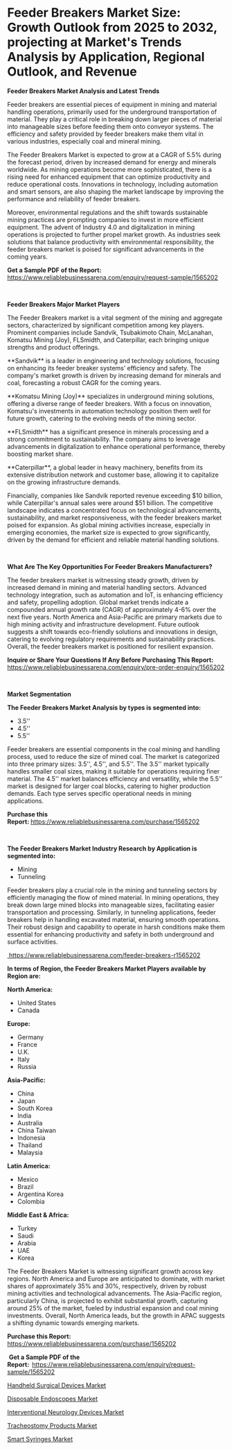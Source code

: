 <p><h1>Feeder Breakers Market Size: Growth Outlook from 2025 to 2032, projecting at Market's Trends Analysis by Application, Regional Outlook, and Revenue</h1></p><p><strong>Feeder Breakers Market Analysis and Latest Trends</strong></p>
<p><p>Feeder breakers are essential pieces of equipment in mining and material handling operations, primarily used for the underground transportation of material. They play a critical role in breaking down larger pieces of material into manageable sizes before feeding them onto conveyor systems. The efficiency and safety provided by feeder breakers make them vital in various industries, especially coal and mineral mining.</p><p>The Feeder Breakers Market is expected to grow at a CAGR of 5.5% during the forecast period, driven by increased demand for energy and minerals worldwide. As mining operations become more sophisticated, there is a rising need for enhanced equipment that can optimize productivity and reduce operational costs. Innovations in technology, including automation and smart sensors, are also shaping the market landscape by improving the performance and reliability of feeder breakers.</p><p>Moreover, environmental regulations and the shift towards sustainable mining practices are prompting companies to invest in more efficient equipment. The advent of Industry 4.0 and digitalization in mining operations is projected to further propel market growth. As industries seek solutions that balance productivity with environmental responsibility, the feeder breakers market is poised for significant advancements in the coming years.</p></p>
<p><strong>Get a Sample PDF of the Report:&nbsp;</strong> <a href="https://www.reliablebusinessarena.com/enquiry/request-sample/1565202?utm_campaign=3186&utm_medium=2&utm_source=Github&utm_content=ia&utm_term=08042025&utm_id=feeder-breakers">https://www.reliablebusinessarena.com/enquiry/request-sample/1565202</a></p>
<p>&nbsp;</p>
<p><strong>Feeder Breakers Major Market Players</strong></p>
<p><p>The Feeder Breakers market is a vital segment of the mining and aggregate sectors, characterized by significant competition among key players. Prominent companies include Sandvik, Tsubakimoto Chain, McLanahan, Komatsu Mining (Joy), FLSmidth, and Caterpillar, each bringing unique strengths and product offerings.</p><p>**Sandvik** is a leader in engineering and technology solutions, focusing on enhancing its feeder breaker systems’ efficiency and safety. The company's market growth is driven by increasing demand for minerals and coal, forecasting a robust CAGR for the coming years. </p><p>**Komatsu Mining (Joy)** specializes in underground mining solutions, offering a diverse range of feeder breakers. With a focus on innovation, Komatsu's investments in automation technology position them well for future growth, catering to the evolving needs of the mining sector.</p><p>**FLSmidth** has a significant presence in minerals processing and a strong commitment to sustainability. The company aims to leverage advancements in digitalization to enhance operational performance, thereby boosting market share.</p><p>**Caterpillar**, a global leader in heavy machinery, benefits from its extensive distribution network and customer base, allowing it to capitalize on the growing infrastructure demands.</p><p>Financially, companies like Sandvik reported revenue exceeding $10 billion, while Caterpillar's annual sales were around $51 billion. The competitive landscape indicates a concentrated focus on technological advancements, sustainability, and market responsiveness, with the feeder breakers market poised for expansion. As global mining activities increase, especially in emerging economies, the market size is expected to grow significantly, driven by the demand for efficient and reliable material handling solutions.</p></p>
<p>&nbsp;</p>
<p><strong>What Are The Key Opportunities For Feeder Breakers Manufacturers?</strong></p>
<p><p>The feeder breakers market is witnessing steady growth, driven by increased demand in mining and material handling sectors. Advanced technology integration, such as automation and IoT, is enhancing efficiency and safety, propelling adoption. Global market trends indicate a compounded annual growth rate (CAGR) of approximately 4-6% over the next five years. North America and Asia-Pacific are primary markets due to high mining activity and infrastructure development. Future outlook suggests a shift towards eco-friendly solutions and innovations in design, catering to evolving regulatory requirements and sustainability practices. Overall, the feeder breakers market is positioned for resilient expansion.</p></p>
<p><strong>Inquire or Share Your Questions If Any Before Purchasing This Report:</strong> <a href="https://www.reliablebusinessarena.com/enquiry/pre-order-enquiry/1565202?utm_campaign=3186&utm_medium=2&utm_source=Github&utm_content=ia&utm_term=08042025&utm_id=feeder-breakers">https://www.reliablebusinessarena.com/enquiry/pre-order-enquiry/1565202</a></p>
<p>&nbsp;</p>
<p><strong>Market Segmentation</strong></p>
<p><strong>The Feeder Breakers Market Analysis by types is segmented into:</strong></p>
<p><ul><li>3.5''</li><li>4.5''</li><li>5.5''</li></ul></p>
<p><p>Feeder breakers are essential components in the coal mining and handling process, used to reduce the size of mined coal. The market is categorized into three primary sizes: 3.5'', 4.5'', and 5.5''. The 3.5'' market typically handles smaller coal sizes, making it suitable for operations requiring finer material. The 4.5'' market balances efficiency and versatility, while the 5.5'' market is designed for larger coal blocks, catering to higher production demands. Each type serves specific operational needs in mining applications.</p></p>
<p><strong>Purchase this Report:&nbsp;</strong><a href="https://www.reliablebusinessarena.com/purchase/1565202?utm_campaign=3186&utm_medium=2&utm_source=Github&utm_content=ia&utm_term=08042025&utm_id=feeder-breakers">https://www.reliablebusinessarena.com/purchase/1565202</a></p>
<p>&nbsp;</p>
<p><strong>The Feeder Breakers Market Industry Research by Application is segmented into:</strong></p>
<p><ul><li>Mining</li><li>Tunneling</li></ul></p>
<p><p>Feeder breakers play a crucial role in the mining and tunneling sectors by efficiently managing the flow of mined material. In mining operations, they break down large mined blocks into manageable sizes, facilitating easier transportation and processing. Similarly, in tunneling applications, feeder breakers help in handling excavated material, ensuring smooth operations. Their robust design and capability to operate in harsh conditions make them essential for enhancing productivity and safety in both underground and surface activities.</p></p>
<p><a href="https://www.reliablebusinessarena.com/feeder-breakers-r1565202?utm_campaign=3186&utm_medium=2&utm_source=Github&utm_content=ia&utm_term=08042025&utm_id=feeder-breakers">&nbsp;https://www.reliablebusinessarena.com/feeder-breakers-r1565202</a></p>
<p><strong>In terms of Region, the Feeder Breakers Market Players available by Region are:</strong></p>
<p>
    <p> <strong> North America: </strong>
        <ul>
            <li>United States</li>
            <li>Canada</li>
        </ul>
        </p> 
    <p> <strong> Europe: </strong>
        <ul>
            <li>Germany</li>
            <li>France</li>
            <li>U.K.</li>
            <li>Italy</li>
            <li>Russia</li>
        </ul>
        </p> 
    <p> <strong> Asia-Pacific: </strong>
        <ul>
            <li>China</li>
            <li>Japan</li>
            <li>South Korea</li>
            <li>India</li>
            <li>Australia</li>
            <li>China Taiwan</li>
            <li>Indonesia</li>
            <li>Thailand</li>
            <li>Malaysia</li>
        </ul>
        </p> 
    <p> <strong> Latin America: </strong>
        <ul>
            <li>Mexico</li>
            <li>Brazil</li>
            <li>Argentina Korea</li>
            <li>Colombia</li>
        </ul>
        </p> 
    <p> <strong> Middle East & Africa: </strong>
        <ul>
            <li>Turkey</li>
            <li>Saudi</li>
            <li>Arabia</li>
            <li>UAE</li>
            <li>Korea</li>
        </ul>
    </p>
    </p>
<p><p>The Feeder Breakers Market is witnessing significant growth across key regions. North America and Europe are anticipated to dominate, with market shares of approximately 35% and 30%, respectively, driven by robust mining activities and technological advancements. The Asia-Pacific region, particularly China, is projected to exhibit substantial growth, capturing around 25% of the market, fueled by industrial expansion and coal mining investments. Overall, North America leads, but the growth in APAC suggests a shifting dynamic towards emerging markets.</p></p>
<p><strong>Purchase this Report: </strong><a href="https://www.reliablebusinessarena.com/purchase/1565202?utm_campaign=3186&utm_medium=2&utm_source=Github&utm_content=ia&utm_term=08042025&utm_id=feeder-breakers">https://www.reliablebusinessarena.com/purchase/1565202</a></p>
<p>&nbsp;<strong>Get a Sample PDF of the Report:&nbsp;&nbsp;</strong><a href="https://www.reliablebusinessarena.com/enquiry/request-sample/1565202?utm_campaign=3186&utm_medium=2&utm_source=Github&utm_content=ia&utm_term=08042025&utm_id=feeder-breakers">https://www.reliablebusinessarena.com/enquiry/request-sample/1565202</a></p>
<p><strong></strong></p>
<p><p><a href="https://www.linkedin.com/pulse/comprehensive-market-analysis-handheld-surgical-devices-qejve?utm_campaign=3186&utm_medium=2&utm_source=Github&utm_content=ia&utm_term=08042025&utm_id=feeder-breakers">Handheld Surgical Devices Market</a></p><p><a href="https://www.linkedin.com/pulse/global-disposable-endoscopes-market-analysis-statisticson-its-afipe?utm_campaign=3186&utm_medium=2&utm_source=Github&utm_content=ia&utm_term=08042025&utm_id=feeder-breakers">Disposable Endoscopes Market</a></p><p><a href="https://www.linkedin.com/pulse/interventional-neurology-devices-market-size-forecast-2025-2032-ofkhe?utm_campaign=3186&utm_medium=2&utm_source=Github&utm_content=ia&utm_term=08042025&utm_id=feeder-breakers">Interventional Neurology Devices Market</a></p><p><a href="https://www.linkedin.com/pulse/examination-market-segmentation-tracheostomy-products-from-2025-mstxe?utm_campaign=3186&utm_medium=2&utm_source=Github&utm_content=ia&utm_term=08042025&utm_id=feeder-breakers">Tracheostomy Products Market</a></p><p><a href="https://www.linkedin.com/pulse/analyzing-smart-syringes-market-worth-projected-10-cagr-from-mgtkc?utm_campaign=3186&utm_medium=2&utm_source=Github&utm_content=ia&utm_term=08042025&utm_id=feeder-breakers">Smart Syringes Market</a></p></p>